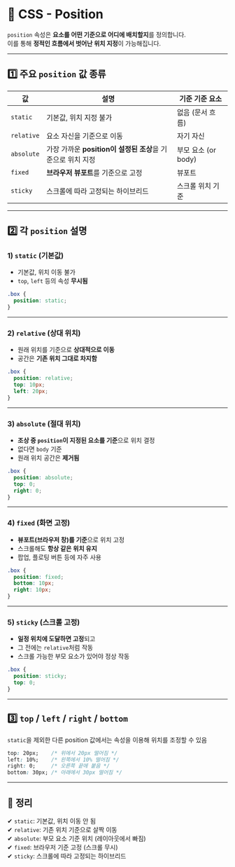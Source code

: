 # 📌 CSS - Position

`position` 속성은 **요소를 어떤 기준으로 어디에 배치할지**를 정의합니다.  
이를 통해 **정적인 흐름에서 벗어난 위치 지정**이 가능해집니다.

---

## 1️⃣ 주요 `position` 값 종류

| 값 | 설명 | 기준 기준 요소 |
|-----|------|----------------|
| `static` | 기본값, 위치 지정 불가 | 없음 (문서 흐름) |
| `relative` | 요소 자신을 기준으로 이동 | 자기 자신 |
| `absolute` | 가장 가까운 **position이 설정된 조상**을 기준으로 위치 지정 | 부모 요소 (or body) |
| `fixed` | **브라우저 뷰포트**를 기준으로 고정 | 뷰포트 |
| `sticky` | 스크롤에 따라 고정되는 하이브리드 | 스크롤 위치 기준 |

---

## 2️⃣ 각 `position` 설명

### 1) `static` (기본값)

- 기본값, 위치 이동 불가  
- `top`, `left` 등의 속성 **무시됨**

```css
.box {
  position: static;
}
```

---

### 2) `relative` (상대 위치)

- 원래 위치를 기준으로 **상대적으로 이동**  
- 공간은 **기존 위치 그대로 차지함**

```css
.box {
  position: relative;
  top: 10px;
  left: 20px;
}
```

---

### 3) `absolute` (절대 위치)

- **조상 중 `position`이 지정된 요소를 기준**으로 위치 결정  
- 없다면 `body` 기준  
- 원래 위치 공간은 **제거됨**

```css
.box {
  position: absolute;
  top: 0;
  right: 0;
}
```

---

### 4) `fixed` (화면 고정)

- **뷰포트(브라우저 창)를 기준**으로 위치 고정  
- 스크롤해도 **항상 같은 위치 유지**  
- 팝업, 플로팅 버튼 등에 자주 사용

```css
.box {
  position: fixed;
  bottom: 10px;
  right: 10px;
}
```

---

### 5) `sticky` (스크롤 고정)

- **일정 위치에 도달하면 고정**되고  
- 그 전에는 `relative`처럼 작동  
- 스크롤 가능한 부모 요소가 있어야 정상 작동

```css
.box {
  position: sticky;
  top: 0;
}
```

---

## 3️⃣ `top` / `left` / `right` / `bottom`

`static`을 제외한 다른 position 값에서는 속성을 이용해 위치를 조정할 수 있음

```css
top: 20px;    /* 위에서 20px 떨어짐 */
left: 10%;    /* 왼쪽에서 10% 떨어짐 */
right: 0;     /* 오른쪽 끝에 붙음 */
bottom: 30px; /* 아래에서 30px 떨어짐 */
```

---

## 🎯 정리

✔ `static`: 기본값, 위치 이동 안 됨  
✔ `relative`: 기존 위치 기준으로 살짝 이동  
✔ `absolute`: 부모 요소 기준 위치 (레이아웃에서 빠짐)  
✔ `fixed`: 브라우저 기준 고정 (스크롤 무시)  
✔ `sticky`: 스크롤에 따라 고정되는 하이브리드  

